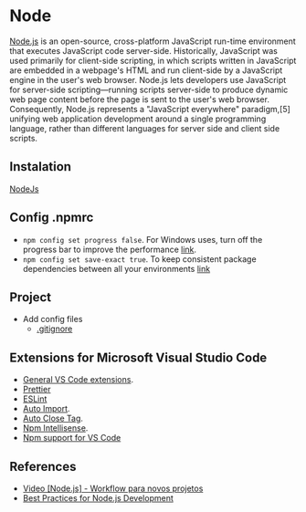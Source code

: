 # Node

[Node.js](https://en.wikipedia.org/wiki/Node.js) is an open-source, cross-platform JavaScript run-time environment that executes JavaScript code server-side. Historically, JavaScript was used primarily for client-side scripting, in which scripts written in JavaScript are embedded in a webpage's HTML and run client-side by a JavaScript engine in the user's web browser. Node.js lets developers use JavaScript for server-side scripting—running scripts server-side to produce dynamic web page content before the page is sent to the user's web browser. Consequently, Node.js represents a "JavaScript everywhere" paradigm,[5] unifying web application development around a single programming language, rather than different languages for server side and client side scripts.

## Instalation

[NodeJs](https://nodejs.org/en/)

## Config .npmrc

* `npm config set progress false`. For Windows uses, turn off the progress bar to improve the performance [link](https://www.youtube.com/watch?v=uasNZldNPys#t=25m45s).
* `npm config set save-exact true`. To keep consistent package dependencies between all your environments [link](https://devcenter.heroku.com/articles/node-best-practices)

## Project

* Add config files
  * [.gitignore](https://www.gitignore.io/api/node)

## Extensions for Microsoft Visual Studio Code

* [General VS Code extensions](vs-code.md).
* [Prettier](prettier.md)
* [ESLint](eslint.md)
* [Auto Import](https://marketplace.visualstudio.com/items?itemName=steoates.autoimport).
* [Auto Close Tag](https://marketplace.visualstudio.com/items?itemName=formulahendry.auto-close-tag).
* [Npm Intellisense](https://marketplace.visualstudio.com/items?itemName=christian-kohler.npm-intellisense).
* [Npm support for VS Code](https://marketplace.visualstudio.com/items?itemName=eg2.vscode-npm-script)

## References

* [Video [Node.js] - Workflow para novos projetos](https://www.youtube.com/watch?v=uasNZldNPys)
* [Best Practices for Node.js Development](https://devcenter.heroku.com/articles/node-best-practices)
